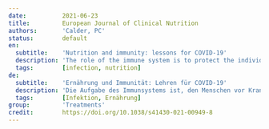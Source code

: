 ```yaml
---
date:          2021-06-23
title:         European Journal of Clinical Nutrition
authors:       'Calder, PC'
status:        default
en:
  subtitle:    'Nutrition and immunity: lessons for COVID-19'
  description: 'The role of the immune system is to protect the individual against pathogenic organisms. Nutrition is one of multiple factors that determines the immune response and good nutrition is important in supporting the immune response. Immunity can be impaired in older people, particularly those who are frail, in those living with obesity, in those who are malnourished and in those with low intakes of micronutrients. The immune impairments associated with nutritional inadequacy increase susceptibility to infection and permit infections to become more severe, even fatal. The adverse impact of poor nutrition on the immune system, including its inflammatory component, may be one of the explanations for the higher risk of more severe outcomes from infection with SARS-CoV-2 seen in older people and in those living with obesity. Studies of individual micronutrients including vitamin D and zinc suggest roles in reducing severity of infection with SARS-CoV-2. Good nutrition is also important in promoting a diverse gut microbiota, which in turn supports the immune system. The importance of nutrition in supporting the immune response also applies to assuring robust responses to vaccination. There are many lessons from the study of nutrition and immunity that are relevant for the battle with SARS-CoV-2.'
  tags:        [infection, nutrition]
de:
  subtitle:    'Ernährung und Immunität: Lehren für COVID-19'
  description: 'Die Aufgabe des Immunsystems ist, den Menschen vor Krankheitserregern zu schützen. Die Ernährung ist einer der vielen Faktoren, die die Immunreaktion bestimmen, und eine gute Ernährung ist wichtig, um die Immunreaktion zu unterstützen. Die Immunität kann bei älteren Menschen beeinträchtigt sein, insbesondere bei gebrechlichen, fettleibigen, mangelernährten und mikronährstoffarmen Menschen. Die mit einer unzureichenden Ernährung einhergehende Beeinträchtigung des Immunsystems erhöht die Anfälligkeit für Infektionen und führt dazu, dass diese schwerer verlaufen und sogar tödlich enden können. Die negativen Auswirkungen einer unzureichenden Ernährung auf das Immunsystem, einschließlich seiner Entzündungskomponente, könnten eine der Erklärungen für das höhere Risiko für schwerere Folgen einer Infektion mit SARS-CoV-2 sein, das bei älteren Menschen und bei Menschen mit Fettleibigkeit besteht. Studien zu einzelnen Mikronährstoffen, darunter Vitamin D und Zink, deuten auf eine Rolle bei der Verringerung des Schweregrads der Infektion mit SARS-CoV-2 hin. Eine gute Ernährung ist auch wichtig für die Förderung einer vielfältigen Darmmikrobiota, die wiederum das Immunsystem unterstützt. Die Bedeutung der Ernährung für die Unterstützung der Immunantwort gilt auch für die Sicherstellung einer robusten Reaktion auf die Impfung. Aus der Erforschung von Ernährung und Immunität lassen sich viele Lehren ziehen, die für den Kampf gegen SARS-CoV-2 von Bedeutung sind.' 
  tags:        [Infektion, Ernährung]
group:         'Treatments'
credit:        https://doi.org/10.1038/s41430-021-00949-8
---
```

